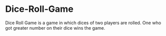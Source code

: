 # Dice-Roll-Game
Dice Roll Game is a game in which dices of two players are rolled. One who got greater number on their dice wins the game. 
